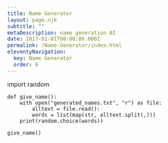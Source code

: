 ```yaml
---
title: Name Generator
layout: page.njk
subtitle: ""
metaDescription: name generation AI
date: 2017-01-01T00:00:00.000Z
permalink: /Name-Generator/index.html
eleventyNavigation:
  key: Name Generator
  order: 6
---
```

 
<html>
<head>
<script defer src="https://pyscript.net/latest/pyscript.js"></script>
<link rel="stylesheet" href="https://pyscript.net/latest/pyscript.css"/>
</head>
<body>
<py-script>
    import random

    def give_name(): 
        with open("generated_names.txt", "r") as file:
            alltext = file.read():
            words = list(map(str, alltext.split(,)))
        print(random.choice(words))

    give_name()
</py-script>
</body>
</html>